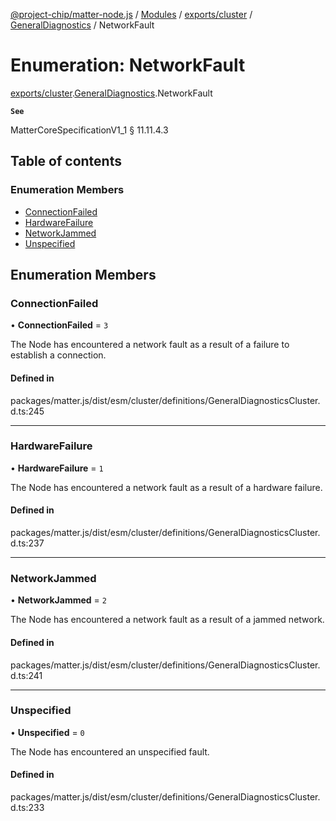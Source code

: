 [@project-chip/matter-node.js](../README.md) / [Modules](../modules.md) / [exports/cluster](../modules/exports_cluster.md) / [GeneralDiagnostics](../modules/exports_cluster.GeneralDiagnostics.md) / NetworkFault

# Enumeration: NetworkFault

[exports/cluster](../modules/exports_cluster.md).[GeneralDiagnostics](../modules/exports_cluster.GeneralDiagnostics.md).NetworkFault

**`See`**

MatterCoreSpecificationV1_1 § 11.11.4.3

## Table of contents

### Enumeration Members

- [ConnectionFailed](exports_cluster.GeneralDiagnostics.NetworkFault.md#connectionfailed)
- [HardwareFailure](exports_cluster.GeneralDiagnostics.NetworkFault.md#hardwarefailure)
- [NetworkJammed](exports_cluster.GeneralDiagnostics.NetworkFault.md#networkjammed)
- [Unspecified](exports_cluster.GeneralDiagnostics.NetworkFault.md#unspecified)

## Enumeration Members

### ConnectionFailed

• **ConnectionFailed** = ``3``

The Node has encountered a network fault as a result of a failure to establish a connection.

#### Defined in

packages/matter.js/dist/esm/cluster/definitions/GeneralDiagnosticsCluster.d.ts:245

___

### HardwareFailure

• **HardwareFailure** = ``1``

The Node has encountered a network fault as a result of a hardware failure.

#### Defined in

packages/matter.js/dist/esm/cluster/definitions/GeneralDiagnosticsCluster.d.ts:237

___

### NetworkJammed

• **NetworkJammed** = ``2``

The Node has encountered a network fault as a result of a jammed network.

#### Defined in

packages/matter.js/dist/esm/cluster/definitions/GeneralDiagnosticsCluster.d.ts:241

___

### Unspecified

• **Unspecified** = ``0``

The Node has encountered an unspecified fault.

#### Defined in

packages/matter.js/dist/esm/cluster/definitions/GeneralDiagnosticsCluster.d.ts:233
